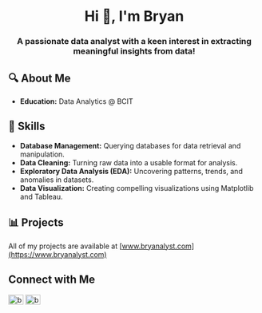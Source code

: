 <h1 align="center">Hi 👋, I'm Bryan</h1>
<h3 align="center">A passionate data analyst with a keen interest in extracting meaningful insights from data!</h3>


## 🔍 About Me

- **Education:** Data Analytics @ BCIT


## 🚀 Skills

- **Database Management:** Querying databases for data retrieval and manipulation.
- **Data Cleaning:** Turning raw data into a usable format for analysis.
- **Exploratory Data Analysis (EDA):** Uncovering patterns, trends, and anomalies in datasets.
- **Data Visualization:** Creating compelling visualizations using Matplotlib and Tableau.


## 📊 Projects 

All of my projects are available at [www.bryanalyst.com](https://www.bryanalyst.com)


## Connect with Me

<p align="left">
<a href="https://www.linkedin.com/in/bryan-limbo/" target="blank"><img align="center" src="https://raw.githubusercontent.com/rahuldkjain/github-profile-readme-generator/master/src/images/icons/Social/linked-in-alt.svg" alt="bryan-limbo" height="20" width="30" /></a>
<a href="https://instagram.com/bryanlimbo" target="blank"><img align="center" src="https://raw.githubusercontent.com/rahuldkjain/github-profile-readme-generator/master/src/images/icons/Social/instagram.svg" alt="bryanlimbo" height="20" width="30" /></a>
</p>
